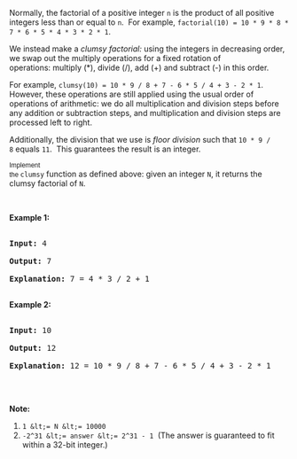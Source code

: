 Normally, the factorial of a positive integer `` n ``&nbsp;is the product of all positive integers less than or equal to `` n ``.&nbsp; For example, `` factorial(10) = 10 * 9 * 8 * 7 * 6 * 5 * 4 * 3 * 2 * 1 ``.

We instead make a _clumsy factorial:_&nbsp;using the integers in decreasing order, we&nbsp;swap out the multiply operations for a fixed rotation of operations:&nbsp;multiply (\*), divide (/), add (+) and subtract (-) in this order.

For example, `` clumsy(10) = 10 * 9 / 8 + 7 - 6 * 5 / 4 + 3 - 2 * 1 ``.&nbsp; However, these operations are still applied using the usual order of operations of arithmetic: we do all multiplication and division steps before any addition or subtraction steps, and multiplication and division steps are processed left to right.

Additionally, the division that we use is _floor division_&nbsp;such that&nbsp;`` 10 * 9 / 8 ``&nbsp;equals&nbsp;`` 11 ``.&nbsp; This guarantees the result is&nbsp;an integer.

<code><font face="sans-serif, Arial, Verdana, Trebuchet MS">Implement the&nbsp;</font>clumsy</code>&nbsp;function&nbsp;as defined above: given an integer `` N ``, it returns the clumsy factorial of `` N ``.

&nbsp;

__Example 1:__

<pre>
<strong>Input: </strong>4
<strong>Output:</strong>&nbsp;7
<strong>Explanation:</strong> 7 = 4 * 3 / 2 + 1
</pre>

__Example 2:__

<pre>
<strong>Input: </strong><span id="example-input-1-1">10
</span><strong>Output: </strong><span id="example-output-1">12
</span><strong>Explanation: </strong>12 = 10 * 9 / 8 + 7 - 6 * 5 / 4 + 3 - 2 * 1
</pre>

&nbsp;

__Note:__

1.   `` 1 &lt;= N &lt;= 10000 ``
2.   `` -2^31 &lt;= answer &lt;= 2^31 - 1 ``&nbsp; (The answer is guaranteed to fit within a 32-bit integer.)